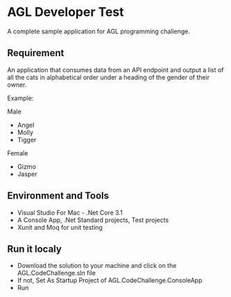 # AGL Developer Test

A complete sample application for AGL programming challenge.

## Requirement

An application that consumes data from an API endpoint and output a list of all the cats in alphabetical order under a heading of the gender of their owner.

Example:

Male

 * Angel
 * Molly
 * Tigger

Female

 * Gizmo
 * Jasper


## Environment and Tools

- Visual Studio For Mac - .Net Core 3.1
- A Console App, .Net Standard projects, Test projects
- Xunit and Moq for unit testing

## Run it localy

- Download the solution to your machine and click on the AGL.CodeChallenge.sln file
- If not, Set As Startup Project of AGL.CodeChallenge.ConsoleApp
- Run